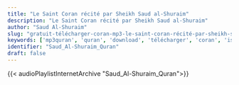 ```yaml
---
title: "Le Saint Coran récité par Sheikh Saud al-Shuraim"
description: "Le Saint Coran récité par Sheikh Saud al-Shuraim"
author: "Saud Al-Shuraim"
slug: "gratuit-télécharger-coran-mp3-le-saint-coran-récité-par-sheikh-saud-al-shuraim"
keywords: ['mp3quran', 'quran', 'download', 'télécharger', 'coran', 'islam', 'saud', 'shuraim', 'sherem', 'recitation', 'سعود', 'الشريم', 'قرآن', 'مصحف', 'مرتل', 'مجود', 'القرآن', 'الكريم', 'المصحف', 'المرتل', 'المجود', 'إسلام', 'تحميل']
identifier: "Saud_Al-Shuraim_Quran"
draft: false
---
```


{{< audioPlaylistInternetArchive "Saud_Al-Shuraim_Quran">}}
